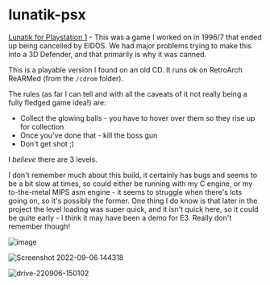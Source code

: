 # lunatik-psx

[Lunatik for Playstation 1](https://www.unseen64.net/2020/11/16/lunatik-pure-entertainment-cancelled/#comment-377406) - This was a game I worked on in 1996/7 that ended up being cancelled by EIDOS. We had major problems trying to make this into a 3D Defender, and that primarily is why it was canned.

This is a playable version I found on an old CD. It runs ok on RetroArch ReARMed (from the `/cdrom` folder). 

The rules (as far I can tell and with all the caveats of it not really being a fully fledged game idea!) are:
* Collect the glowing balls - you have to hover over them so they rise up for collection
* Once you've done that - kill the boss gun
* Don't get shot ;) 

I _believe_ there are 3 levels.

I don't remember much about this build, it certainly has bugs and seems to be a bit slow at times, so could either be running with my C engine, or my to-the-metal MIPS asm engine - it seems to struggle when there's lots going on, so it's possibly the former.  One thing I do know is that later in the project the level loading was super quick, and it isn't quick here, so it could be quite early - I think it may have been a demo for E3. Really don't remember though!

![image](https://user-images.githubusercontent.com/1991827/188653638-2d2b7faa-21cf-46ab-8a30-5137a411a9c5.png)

![Screenshot 2022-09-06 144318](https://user-images.githubusercontent.com/1991827/188653707-3b4108bf-bbf4-4427-9e61-06ab631c0426.jpg)

![drive-220906-150102](https://user-images.githubusercontent.com/1991827/188655593-e9439138-701c-47da-81d9-4239fa640157.png)
